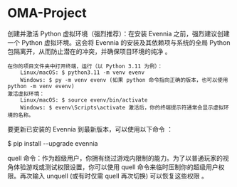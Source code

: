 # OMA-Project

创建并激活 Python 虚拟环境（强烈推荐）：在安装 Evennia 之前，强烈建议创建一个 Python 虚拟环境。这会将 Evennia 的安装及其依赖项与系统的全局 Python 包隔离开，从而防止潜在的冲突，并确保项目环境的纯净 。  

    在你的项目文件夹中打开终端，运行（以 Python 3.11 为例）：
        Linux/macOS: $ python3.11 -m venv evenv
        Windows: $ py -m venv evenv (如果 python 命令指向正确的版本，也可以使用 python -m venv evenv)
    激活虚拟环境：
        Linux/macOS: $ source evenv/bin/activate
        Windows: $ evenv\Scripts\activate 激活后，你的终端提示符通常会显示虚拟环境的名称。


要更新已安装的 Evennia 到最新版本，可以使用以下命令 ：
 
$ pip install --upgrade evennia


quell 命令：作为超级用户，你拥有绕过游戏内限制的能力。为了以普通玩家的视角体验游戏或测试权限设置，你可以使用 quell 命令来临时压制你的超级用户权限。再次输入 unquell (或有时仅需 quell 再次切换) 可以恢复这些权限 。   